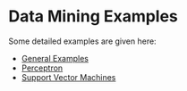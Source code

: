 # Data Mining Examples

Some detailed examples are given here:

- [General Examples](Examples.ipynb)
- [Perceptron](perceptron.ipynb)
- [Support Vector Machines](svm.ipynb)

